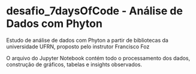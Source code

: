 # desafio_7daysOfCode - Análise de Dados com Phyton
Estudo de análise de dados com Phyton a partir de bibliotecas da universidade UFRN, proposto pelo instrutor Francisco Foz

O arquivo do Jupyter Notebook contém todo o processamento dos dados, construção de gráficos, tabelas e insights observados.

